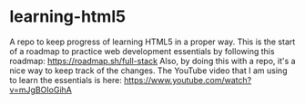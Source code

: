 # learning-html5
A repo to keep progress of learning HTML5 in a proper way.
This is the start of a roadmap to practice web development essentials by following this roadmap: https://roadmap.sh/full-stack
Also, by doing this with a repo, it's a nice way to keep track of the changes. The YouTube video that I am using to learn the essentials is here:
https://www.youtube.com/watch?v=mJgBOIoGihA

